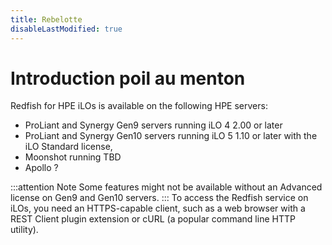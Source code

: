 ```yaml
---
title: Rebelotte
disableLastModified: true
---
```


# Introduction poil au menton

Redfish for HPE iLOs is available on the following HPE servers:

* ProLiant and Synergy Gen9 servers running iLO 4 2.00 or later
* ProLiant and Synergy Gen10 servers running iLO 5 1.10 or later with the iLO Standard license, 
* Moonshot running TBD
* Apollo ?

:::attention Note
Some features might not be available without an Advanced license on Gen9 and Gen10 servers.
:::
To access the Redfish service on iLOs, you need an HTTPS-capable client, such as a web browser with a REST Client plugin extension or cURL (a popular command line HTTP utility).
